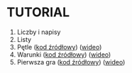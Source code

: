 TUTORIAL
========

 1. Liczby i napisy
 2. Listy
 3. Pętle ([kod źródłowy](https://github.com/trzewiczek/katowice-miasto-otwarte/blob/master/tutorial/03-petle.py "Kod źródłowy")) ([wideo](http://trzewiczek.info/miastootwarte/03-petle.ogv "Screencast"))
 3. Warunki ([kod źródłowy](https://github.com/trzewiczek/katowice-miasto-otwarte/blob/master/tutorial/04-warunki.py "Kod źródłowy")) ([wideo](http://trzewiczek.info/miastootwarte/04-warunki.ogv "Screencast"))
 3. Pierwsza gra ([kod źródłowy](https://github.com/trzewiczek/katowice-miasto-otwarte/blob/master/tutorial/05-gra.py "Kod źródłowy")) ([wideo](http://trzewiczek.info/miastootwarte/05-gra.ogv "Screencast"))

